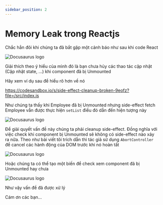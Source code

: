 ```yaml
---
sidebar_position: 2
---
```


# Memory Leak trong Reactjs

Chắc hẳn đôi khi chúng ta đã bắt gặp một cảnh báo như sau khi code React

![Docusaurus logo](/img/memory-leak-1.png)

Giải thích theo ý hiểu của mình đó là bạn chưa hủy các thao tác cập nhật (Cập nhật state, ...) khi component đã bị Unmounted

Hãy xem ví dụ sau để hiểu rõ hơn về nó

https://codesandbox.io/s/side-effect-cleanup-broken-9eofz?file=/src/index.js

Như chúng ta thấy khi Employee đã bị Unmounted nhưng side-effect fetch Employee vẫn được thực hiện ``setList`` điều đó dẫn đến hiện tượng này

![Docusaurus logo](/img/memory-leak-2.png)

Để giải quyết vấn đề này chúng ta phải cleanup side-effect. Đồng nghĩa với việc check khi component bị Unmounted sẽ không có side-effect nào xảy ra nữa.
Theo như bài viết tôi trích dẫn thì tác giả sử dụng ``AbortController`` để cancel các hành động của DOM trước khi nó hoàn tất

![Docusaurus logo](/img/memory-leak-3.png)

Hoặc chúng ta có thể tạo một biến để check xem component đã bị Unmounted hay chưa

![Docusaurus logo](/img/memory-leak-4.png)

Như vậy vấn đề đã được xử lý

Cám ơn các bạn...